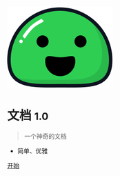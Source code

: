 ![logo](../_media/icon.svg)

# 文档 <small>1.0</small>

> 一个神奇的文档

- 简单、优雅

<!-- [GitHub](https://github.com/docsifyjs/docsify/) -->
[开始](#开始)

<!-- 背景图片 -->

<!-- ![](_media/bg.png) -->

<!-- 背景色 -->

<!-- ![color](#f0f0f0) -->